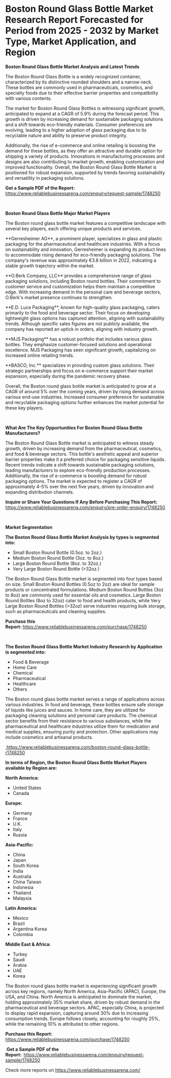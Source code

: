 <p><h1>Boston Round Glass Bottle Market Research Report Forecasted for Period from 2025 -  2032 by Market Type, Market Application, and Region</h1></p><p><strong>Boston Round Glass Bottle Market Analysis and Latest Trends</strong></p>
<p><p>The Boston Round Glass Bottle is a widely recognized container, characterized by its distinctive rounded shoulders and a narrow neck. These bottles are commonly used in pharmaceuticals, cosmetics, and specialty foods due to their effective barrier properties and compatibility with various contents. </p><p>The market for Boston Round Glass Bottles is witnessing significant growth, anticipated to expand at a CAGR of 5.9% during the forecast period. This growth is driven by increasing demand for sustainable packaging solutions and a shift towards eco-friendly materials. Consumer preferences are evolving, leading to a higher adoption of glass packaging due to its recyclable nature and ability to preserve product integrity. </p><p>Additionally, the rise of e-commerce and online retailing is boosting the demand for these bottles, as they offer an attractive and durable option for shipping a variety of products. Innovations in manufacturing processes and designs are also contributing to market growth, enabling customization and improved functionality. Overall, the Boston Round Glass Bottle Market is positioned for robust expansion, supported by trends favoring sustainability and versatility in packaging solutions.</p></p>
<p><strong>Get a Sample PDF of the Report:&nbsp;</strong> <a href="https://www.reliablebusinessarena.com/enquiry/request-sample/1748250?utm_campaign=3578&utm_medium=2&utm_source=Github&utm_content=ia&utm_term=01042025&utm_id=boston-round-glass-bottle">https://www.reliablebusinessarena.com/enquiry/request-sample/1748250</a></p>
<p>&nbsp;</p>
<p><strong>Boston Round Glass Bottle Major Market Players</strong></p>
<p><p>The Boston round glass bottle market features a competitive landscape with several key players, each offering unique products and services. </p><p>**Gerresheimer AG**, a prominent player, specializes in glass and plastic packaging for the pharmaceutical and healthcare industries. With a focus on sustainability and innovation, Gerresheimer is expanding its product lines to accommodate rising demand for eco-friendly packaging solutions. The company's revenue was approximately €3.8 billion in 2022, indicating a stable growth trajectory within the market.</p><p>**O.Berk Company, LLC** provides a comprehensive range of glass packaging solutions, including Boston round bottles. Their commitment to customer service and customization helps them maintain a competitive edge. With increasing demand in the personal care and beverage sectors, O.Berk's market presence continues to strengthen.</p><p>**E.D. Luce Packaging**, known for high-quality glass packaging, caters primarily to the food and beverage sector. Their focus on developing lightweight glass options has captured attention, aligning with sustainability trends. Although specific sales figures are not publicly available, the company has reported an uptick in orders, aligning with industry growth.</p><p>**MJS Packaging** has a robust portfolio that includes various glass bottles. They emphasize customer-focused solutions and operational excellence. MJS Packaging has seen significant growth, capitalizing on increased online retailing trends.</p><p>**BASCO, Inc.** specializes in providing custom glass solutions. Their strategic partnerships and focus on e-commerce support their market expansion, especially during the pandemic recovery phase.</p><p>Overall, the Boston round glass bottle market is anticipated to grow at a CAGR of around 5% over the coming years, driven by rising demand across various end-use industries. Increased consumer preference for sustainable and recyclable packaging options further enhances the market potential for these key players.</p></p>
<p>&nbsp;</p>
<p><strong>What Are The Key Opportunities For Boston Round Glass Bottle Manufacturers?</strong></p>
<p><p>The Boston Round Glass Bottle market is anticipated to witness steady growth, driven by increasing demand from the pharmaceutical, cosmetics, and food & beverage sectors. This bottle's aesthetic appeal and superior barrier properties make it a preferred choice for packaging sensitive liquids. Recent trends indicate a shift towards sustainable packaging solutions, leading manufacturers to explore eco-friendly production processes. Additionally, the rise of e-commerce is boosting demand for robust packaging options. The market is expected to register a CAGR of approximately 4-5% over the next five years, driven by innovation and expanding distribution channels.</p></p>
<p><strong>Inquire or Share Your Questions If Any Before Purchasing This Report:</strong> <a href="https://www.reliablebusinessarena.com/enquiry/pre-order-enquiry/1748250?utm_campaign=3578&utm_medium=2&utm_source=Github&utm_content=ia&utm_term=01042025&utm_id=boston-round-glass-bottle">https://www.reliablebusinessarena.com/enquiry/pre-order-enquiry/1748250</a></p>
<p>&nbsp;</p>
<p><strong>Market Segmentation</strong></p>
<p><strong>The Boston Round Glass Bottle Market Analysis by types is segmented into:</strong></p>
<p><ul><li>Small Boston Round Bottle (0.5oz. to 2oz.)</li><li>Medium Boston Round Bottle (3oz. to 8oz.)</li><li>Large Boston Round Bottle (8oz. to 32oz.)</li><li>Very Large Boston Round Bottle (>32oz.)</li></ul></p>
<p><p>The Boston Round Glass Bottle market is segmented into four types based on size. Small Boston Round Bottles (0.5oz to 2oz) are ideal for sample products or concentrated formulations. Medium Boston Round Bottles (3oz to 8oz) are commonly used for essential oils and cosmetics. Large Boston Round Bottles (8oz to 32oz) cater to food and health products, while Very Large Boston Round Bottles (>32oz) serve industries requiring bulk storage, such as pharmaceuticals and cleaning supplies.</p></p>
<p><strong>Purchase this Report:&nbsp;</strong><a href="https://www.reliablebusinessarena.com/purchase/1748250?utm_campaign=3578&utm_medium=2&utm_source=Github&utm_content=ia&utm_term=01042025&utm_id=boston-round-glass-bottle">https://www.reliablebusinessarena.com/purchase/1748250</a></p>
<p>&nbsp;</p>
<p><strong>The Boston Round Glass Bottle Market Industry Research by Application is segmented into:</strong></p>
<p><ul><li>Food & Beverage</li><li>Home Care</li><li>Chemical</li><li>Pharmaceutical</li><li>Healthcare</li><li>Others</li></ul></p>
<p><p>The Boston round glass bottle market serves a range of applications across various industries. In food and beverage, these bottles ensure safe storage of liquids like juices and sauces. In home care, they are utilized for packaging cleaning solutions and personal care products. The chemical sector benefits from their resistance to various substances, while the pharmaceutical and healthcare industries utilize them for medication and medical supplies, ensuring purity and protection. Other applications may include cosmetics and artisanal products.</p></p>
<p><a href="https://www.reliablebusinessarena.com/boston-round-glass-bottle-r1748250?utm_campaign=3578&utm_medium=2&utm_source=Github&utm_content=ia&utm_term=01042025&utm_id=boston-round-glass-bottle">&nbsp;https://www.reliablebusinessarena.com/boston-round-glass-bottle-r1748250</a></p>
<p><strong>In terms of Region, the Boston Round Glass Bottle Market Players available by Region are:</strong></p>
<p>
    <p> <strong> North America: </strong>
        <ul>
            <li>United States</li>
            <li>Canada</li>
        </ul>
        </p> 
    <p> <strong> Europe: </strong>
        <ul>
            <li>Germany</li>
            <li>France</li>
            <li>U.K.</li>
            <li>Italy</li>
            <li>Russia</li>
        </ul>
        </p> 
    <p> <strong> Asia-Pacific: </strong>
        <ul>
            <li>China</li>
            <li>Japan</li>
            <li>South Korea</li>
            <li>India</li>
            <li>Australia</li>
            <li>China Taiwan</li>
            <li>Indonesia</li>
            <li>Thailand</li>
            <li>Malaysia</li>
        </ul>
        </p> 
    <p> <strong> Latin America: </strong>
        <ul>
            <li>Mexico</li>
            <li>Brazil</li>
            <li>Argentina Korea</li>
            <li>Colombia</li>
        </ul>
        </p> 
    <p> <strong> Middle East & Africa: </strong>
        <ul>
            <li>Turkey</li>
            <li>Saudi</li>
            <li>Arabia</li>
            <li>UAE</li>
            <li>Korea</li>
        </ul>
    </p>
    </p>
<p><p>The Boston round glass bottle market is experiencing significant growth across key regions, namely North America, Asia-Pacific (APAC), Europe, the USA, and China. North America is anticipated to dominate the market, holding approximately 35% market share, driven by robust demand in the pharmaceutical and beverage sectors. APAC, especially China, is projected to display rapid expansion, capturing around 30% due to increasing consumption trends. Europe follows closely, accounting for roughly 25%, while the remaining 10% is attributed to other regions.</p></p>
<p><strong>Purchase this Report: </strong><a href="https://www.reliablebusinessarena.com/purchase/1748250?utm_campaign=3578&utm_medium=2&utm_source=Github&utm_content=ia&utm_term=01042025&utm_id=boston-round-glass-bottle">https://www.reliablebusinessarena.com/purchase/1748250</a></p>
<p>&nbsp;<strong>Get a Sample PDF of the Report:&nbsp;&nbsp;</strong><a href="https://www.reliablebusinessarena.com/enquiry/request-sample/1748250?utm_campaign=3578&utm_medium=2&utm_source=Github&utm_content=ia&utm_term=01042025&utm_id=boston-round-glass-bottle">https://www.reliablebusinessarena.com/enquiry/request-sample/1748250</a></p>
<p><strong></strong></p>
<p>Check more reports on <a href="https://www.reliablebusinessarena.com/?utm_campaign=3578&utm_medium=2&utm_source=Github&utm_content=ia&utm_term=01042025&utm_id=boston-round-glass-bottle">https://www.reliablebusinessarena.com/</a></p>